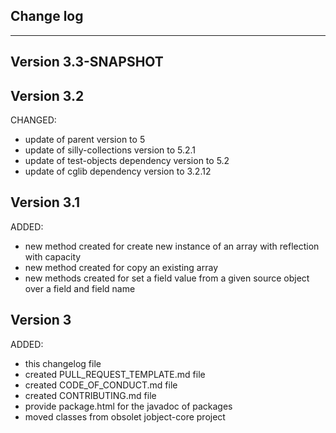 ## Change log
----------------------

Version 3.3-SNAPSHOT
-------------

Version 3.2
-------------

CHANGED:

- update of parent version to 5
- update of silly-collections version to 5.2.1
- update of test-objects dependency version to 5.2
- update of cglib dependency version to 3.2.12

Version 3.1
-------------

ADDED:
 
- new method created for create new instance of an array with reflection with capacity
- new method created for copy an existing array 
- new methods created for set a field value from a given source object over a field and field name

Version 3
-------------

ADDED:
 
- this changelog file
- created PULL_REQUEST_TEMPLATE.md file
- created CODE_OF_CONDUCT.md file
- created CONTRIBUTING.md file
- provide package.html for the javadoc of packages
- moved classes from obsolet jobject-core project


